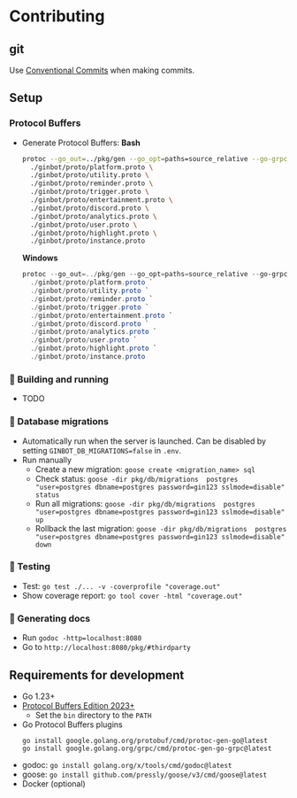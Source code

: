 # Contributing

## git

Use [Conventional Commits](https://www.conventionalcommits.org/en/v1.0.0/) when making commits.

## Setup

### Protocol Buffers

- Generate Protocol Buffers:
  **Bash**
  ```bash
  protoc --go_out=../pkg/gen --go_opt=paths=source_relative --go-grpc_out=../pkg/gen --go-grpc_opt=paths=source_relative \
    ./ginbot/proto/platform.proto \
    ./ginbot/proto/utility.proto \
    ./ginbot/proto/reminder.proto \
    ./ginbot/proto/trigger.proto \
    ./ginbot/proto/entertainment.proto \
    ./ginbot/proto/discord.proto \
    ./ginbot/proto/analytics.proto \
    ./ginbot/proto/user.proto \
    ./ginbot/proto/highlight.proto \
    ./ginbot/proto/instance.proto
  ```
    **Windows**
    ```powershell
    protoc --go_out=../pkg/gen --go_opt=paths=source_relative --go-grpc_out=../pkg/gen --go-grpc_opt=paths=source_relative `
      ./ginbot/proto/platform.proto `
      ./ginbot/proto/utility.proto `
      ./ginbot/proto/reminder.proto `
      ./ginbot/proto/trigger.proto `
      ./ginbot/proto/entertainment.proto `
      ./ginbot/proto/discord.proto `
      ./ginbot/proto/analytics.proto `
      ./ginbot/proto/user.proto `
      ./ginbot/proto/highlight.proto `
      ./ginbot/proto/instance.proto
    ```

### 🚧 Building and running

- TODO

### 💾 Database migrations

- Automatically run when the server is launched. Can be disabled by setting `GINBOT_DB_MIGRATIONS=false` in `.env`.
- Run manually
  - Create a new migration: `goose create <migration_name> sql`
  - Check status: `goose -dir pkg/db/migrations  postgres "user=postgres dbname=postgres password=gin123 sslmode=disable" status`
  - Run all migrations: `goose -dir pkg/db/migrations  postgres "user=postgres dbname=postgres password=gin123 sslmode=disable" up`
  - Rollback the last migration: `goose -dir pkg/db/migrations  postgres "user=postgres dbname=postgres password=gin123 sslmode=disable" down`

### 🔬 Testing

- Test: `go test ./... -v -coverprofile "coverage.out"`
- Show coverage report: `go tool cover -html "coverage.out"`

### 📝 Generating docs

- Run `godoc -http=localhost:8080`
- Go to `http://localhost:8080/pkg/#thirdparty`

## Requirements for development

- Go 1.23+
- [Protocol Buffers Edition 2023+](https://github.com/protocolbuffers/protobuf/releases)
    - Set the `bin` directory to the `PATH`
- Go Protocol Buffers plugins
  ```
  go install google.golang.org/protobuf/cmd/protoc-gen-go@latest
  go install google.golang.org/grpc/cmd/protoc-gen-go-grpc@latest
  ```
- godoc: `go install golang.org/x/tools/cmd/godoc@latest`
- goose: `go install github.com/pressly/goose/v3/cmd/goose@latest`
- Docker (optional)

